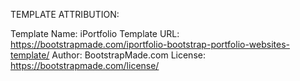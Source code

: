 TEMPLATE ATTRIBUTION:

Template Name: iPortfolio
Template URL: https://bootstrapmade.com/iportfolio-bootstrap-portfolio-websites-template/
Author: BootstrapMade.com
License: https://bootstrapmade.com/license/
